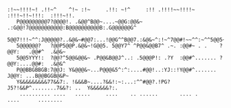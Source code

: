                                                                                                                                                                                                                                                                                            :!~~!!!!~! .!!~^    ^!~ :!~     .!!: ~!^     :!! .!!!!~~!!!!~ :!!!~!!~!!!:  :!!!~!!.         
       P@@@@@@@@@7?@@@@!. .&@@^B@@~....~@@G:@@&~  .:G@@!7@@@@@@@@@@@:B@@@@@@@@@@B:.G@@@@@@G^        
       5@@7!!!~^^:J@@@@@?..&@&~#@@7:...!@@G^^B@@7.:&@&~^:!~^7@@#!~~^^:~^^5@@5~^^^~&@#~~^~@@&:       
       5@@@@@@?   ?@@P5@@P.&@&~!G@@5. 5@@Y7^ ^P@@&@@B7^ .~. :@@#~ . .    ?@@Y:   .@@#^  .&@&~       
       5@@5YYY!:  ?@@?^5@@&@@&~ .P@@&B@@J^..: .5@@@P!: .?Y  :@@#^....... ?@@Y:....@@#:  .&@&^       
       P@@BBGBBGB:7@@J: Y&@@@&~...P@@@&5^:^:....#@@!..:YJ::!Y@@#^....... J@@Y: ...B@@BGGB@&P~       
       Y&&&&&&&&&77&&7:. !&&&B~....?&&!:~:...:^^#@@?.!PG?J5?!&&P^........7&&?: ..  Y&&&&&&?:.       
        .......... ....   .....     ....    .. ......       .... .       ....      ........        

